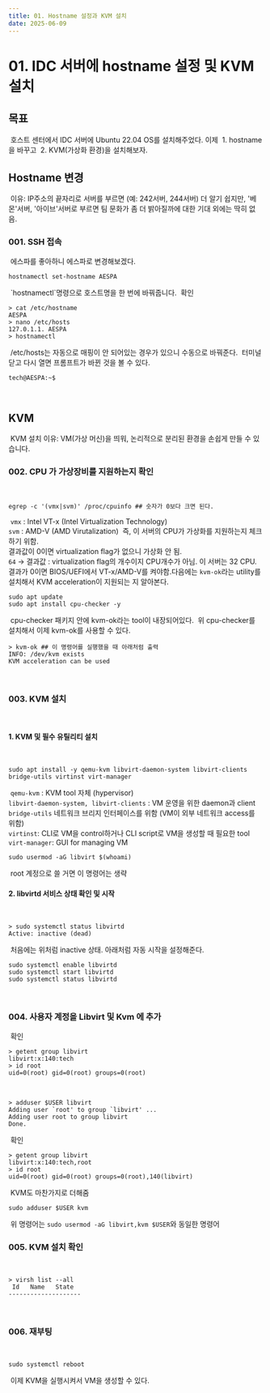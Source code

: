```yaml
---
title: 01. Hostname 설정과 KVM 설치
date: 2025-06-09
---
```

# 01. IDC 서버에 hostname 설정 및 KVM 설치
## 목표
​
호스트 센터에서 IDC 서버에 Ubuntu 22.04 OS를 설치해주었다. 이제
​
1\. hostname을 바꾸고
​
2\. KVM(가상화 환경)을 설치해보자.
​
## Hostname 변경
​
이유: IP주소의 끝자리로 서버를 부르면 (예: 242서버, 244서버) 더 알기 쉽지만, '베몬'서버, '아이브'서버로 부르면  팀 문화가 좀 더 밝아질까에 대한 기대 외에는 딱히 없음.
​
### 001\. SSH 접속
​
에스파를 좋아하니 에스파로 변경해보겠다.
​
```
hostnamectl set-hostname AESPA
```
​
\`hostnamectl\`명령으로 호스트명을 한 번에 바꿔줍니다.
​
확인
​
```
> cat /etc/hostname
AESPA
> nano /etc/hosts
127.0.1.1. AESPA
> hostnamectl
```
​
/etc/hosts는 자동으로 매핑이 안 되어있는 경우가 있으니 수동으로 바꿔준다.
​
터미널 닫고 다시 열면 프롬프트가 바뀐 것을 볼 수 있다.
​
```
tech@AESPA:~$
```
​
## KVM
​
KVM 설치 이유: VM(가상 머신)을 띄워, 논리적으로 분리된 환경을 손쉽게 만들 수 있습니다.
​
### 002\. CPU 가 가상장비를 지원하는지 확인
​
```
egrep -c '(vmx|svm)' /proc/cpuinfo ## 숫자가 0보다 크면 된다.  
```
​
`vmx` : Intel VT-x (Intel Virtualization Technology)  
`svm` : AMD-V (AMD Virutalization)
​
즉, 이 서버의 CPU가 가상화를 지원하는지 체크하기 위함.  
결과값이 0이면 virtualization flag가 없으니 가상화 안 됨.  
`64` → 결과값 : virtualization flag의 개수이지 CPU개수가 아님. 이 서버는 32 CPU.
​
결과가 0이면 BIOS/UEFI에서 VT-x/AMD-V를 켜야함.
​
다음에는 `kvm-ok`라는 utility를 설치해서 KVM acceleration이 지원되는 지 알아본다.
​
```
sudo apt update  
sudo apt install cpu-checker -y
```
​
cpu-checker 패키지 안에 kvm-ok라는 tool이 내장되어있다.
​
위 cpu-checker를 설치해서 이제 kvm-ok를 사용할 수 있다.
​
```
> kvm-ok ## 이 명령어를 실행했을 때 아래처럼 출력  
INFO: /dev/kvm exists  
KVM acceleration can be used
```
​
### 003\. KVM 설치
​
#### 1\. KVM 및 필수 유틸리티 설치
​
```
sudo apt install -y qemu-kvm libvirt-daemon-system libvirt-clients bridge-utils virtinst virt-manager
```
​
`qemu-kvm` : KVM tool 자체 (hypervisor)  
`libvirt-daemon-system, libvirt-clients` : VM 운영을 위한 daemon과 client  
`bridge-utils` 네트워크 브리지 인터페이스를 위함 (VM이 외부 네트워크 access를 위함)  
`virtinst`: CLI로 VM을 control하거나 CLI script로 VM을 생성할 때 필요한 tool  
`virt-manager`: GUI for managing VM
​
```
sudo usermod -aG libvirt $(whoami)
```
​
root 계정으로 쓸 거면 이 명령어는 생략
​
#### 2\. libvirtd 서비스 상태 확인 및 시작
​
```
> sudo systemctl status libvirtd
Active: inactive (dead)
```
​
처음에는 위처럼 inactive 상태. 아래처럼 자동 시작을 설정해준다.
​
```
sudo systemctl enable libvirtd
sudo systemctl start libvirtd
sudo systemctl status libvirtd
```
​
### 004\. 사용자 계정을 Libvirt 및 Kvm 에 추가
​
확인
​
```
> getent group libvirt
libvirt:x:140:tech
> id root
uid=0(root) gid=0(root) groups=0(root)
```
​
```
> adduser $USER libvirt
Adding user `root' to group `libvirt' ...
Adding user root to group libvirt
Done.
```
​
확인
​
```
> getent group libvirt
libvirt:x:140:tech,root
> id root
uid=0(root) gid=0(root) groups=0(root),140(libvirt)
```
​
KVM도 마찬가지로 더해줌
​
```
sudo adduser $USER kvm  
```
​
위 명령어는 `sudo usermod -aG libvirt,kvm $USER`와 동일한 명령어
​
### 005\. KVM 설치 확인
​
```
> virsh list --all
 Id   Name   State
--------------------
```
​
### 006\. 재부팅
​
```
sudo systemctl reboot  
```
​
이제 KVM을 실행시켜서 VM을 생성할 수 있다.